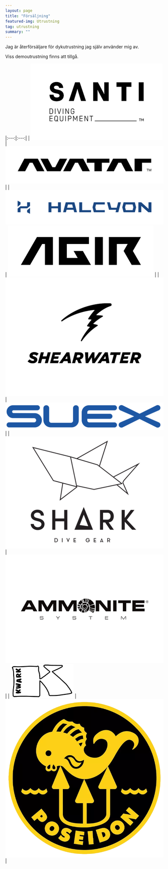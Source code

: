 ```yaml
---
layout: page
title: "Försäljning"
featured-img: Utrustning
tag: utrustning
summary: ""
---
```


Jag är återförsäljare för dykutrustning jag själv använder mig av.

Viss demoutrustning finns att tillgå.  

|:---:|:---:|
| ![Santi](/assets/img/sale/SANTI_logo_black_alt_RGB.png) | ![Avatar](/assets/img/sale/Avatar_Logo_1.png) |
| ![Halcyon](/assets/img/sale/Halcyon_RGB_Basic-logo_royal-blue.jpg) | ![Agir](/assets/img/sale/AGIR_logo_black.png) |
| ![Shearwater](/assets/img/sale/SHEARWATER.png) | ![Suex](/assets/img/sale/SUEX_PNG_BLUE.png) |
| ![Shark](/assets/img/sale/Shark-logotype-portrait-BLACK.png) | ![Ammonite](/assets/img/sale/Ammonite.png) |
| ![Kwark](/assets/img/sale/Kwark_logo.png) | ![Poseidon](/assets/img/sale/Poseidon_logo.png) |
